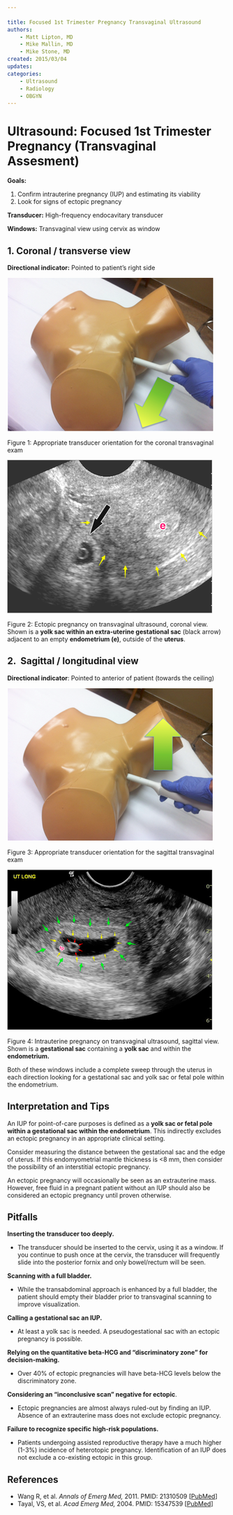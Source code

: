 ```yaml
---

title: Focused 1st Trimester Pregnancy Transvaginal Ultrasound
authors:
    - Matt Lipton, MD
    - Mike Mallin, MD
    - Mike Stone, MD
created: 2015/03/04
updates:
categories:
    - Ultrasound
    - Radiology
    - OBGYN
---
```


# Ultrasound: Focused 1st Trimester Pregnancy (Transvaginal Assesment)

**Goals:**

1. Confirm intrauterine pregnancy (IUP) and estimating its viability
2. Look for signs of ectopic pregnancy

**Transducer:** High-frequency endocavitary transducer

**Windows:** Transvaginal view using cervix as window

## 1. Coronal / transverse view

**Directional indicator:** Pointed to patient’s right side

![Appropriate transducer orientation for the coronal transvaginal exam](image-1.png)

Figure 1: Appropriate transducer orientation for the coronal transvaginal exam

![Ectopic pregnancy on transvaginal ultrasound, coronal view. Shown is a yolk sac within an extra-uterine gestational sac (black arrow) adjacent to an empty endometrium, outside of the uterus](image-2.png)

Figure 2: Ectopic pregnancy on transvaginal ultrasound, coronal view. Shown is a **yolk sac within an extra-uterine gestational sac** (black arrow) adjacent to an empty **endometrium (e)**, outside of the **uterus**.

## 2.  Sagittal / longitudinal view

**Directional indicator**: Pointed to anterior of patient (towards the ceiling)

![Appropriate transducer orientation for the sagittal transvaginal exam](image-3.png)

Figure 3: Appropriate transducer orientation for the sagittal transvaginal exam

![Intrauterine pregnancy on transvaginal ultrasound, sagittal view. Shown is a gestational sac containing a yolk sac and within the endometrium](image-4.png)

Figure 4: Intrauterine pregnancy on transvaginal ultrasound, sagittal view. Shown is a **gestational sac** containing a **yolk sac** and within the **endometrium.**

Both of these windows include a complete sweep through the uterus in each direction looking for a gestational sac and yolk sac or fetal pole within the endometrium.

## Interpretation and Tips

An IUP for point-of-care purposes is defined as a **yolk sac or fetal pole within a gestational sac within the endometrium**. This indirectly excludes an ectopic pregnancy in an appropriate clinical setting.

Consider measuring the distance between the gestational sac and the edge of uterus. If this endomyometrial mantle thickness is &lt;8 mm, then consider the possibility of an interstitial ectopic pregnancy.

An ectopic pregnancy will occasionally be seen as an extrauterine mass. However, free fluid in a pregnant patient without an IUP should also be considered an ectopic pregnancy until proven otherwise.

## Pitfalls

**Inserting the transducer too deeply.** 

- The transducer should be inserted to the cervix, using it as a window. If you continue to push once at the cervix, the transducer will frequently slide into the posterior fornix and only bowel/rectum will be seen.

**Scanning with a full bladder.** 

- While the transabdominal approach is enhanced by a full bladder, the patient should empty their bladder prior to transvaginal scanning to improve visualization.

**Calling a gestational sac an IUP.** 

- At least a yolk sac is needed. A pseudogestational sac with an ectopic pregnancy is possible.

**Relying on the quantitative beta-HCG and “discriminatory zone” for decision-making.** 

- Over 40% of ectopic pregnancies will have beta-HCG levels below the discriminatory zone.

**Considering an “inconclusive scan” negative for ectopic**. 

- Ectopic pregnancies are almost always ruled-out by finding an IUP. Absence of an extrauterine mass does not exclude ectopic pregnancy.

**Failure to recognize specific high-risk populations.** 

- Patients undergoing assisted reproductive therapy have a much higher (1-3%) incidence of heterotopic pregnancy. Identification of an IUP does not exclude a co-existing ectopic in this group.

## References

- Wang R, et al. _Annals of Emerg Med,_ 2011. PMID: 21310509 [[PubMed](http://www.ncbi.nlm.nih.gov/pubmed/?term=Use+of+a+%CE%B2-hCG+discriminatory+zone+with+bedside+pelvic+ultrasonography.)]
- Tayal, VS, et al. _Acad Emerg Med,_ 2004. PMID: 15347539 [[PubMed](http://www.ncbi.nlm.nih.gov/pubmed/15347539)]
